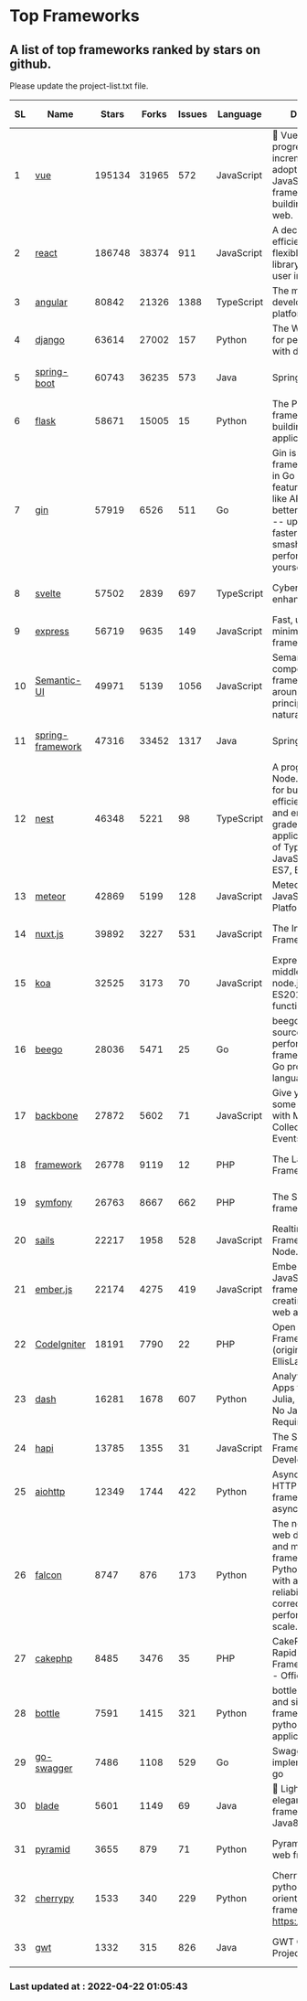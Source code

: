 # Top Frameworks
## A list of top frameworks ranked by stars on github.  
Please update the project-list.txt file.

| SL| Name  | Stars| Forks| Issues | Language | Description | Last Commit |
| --| ------| -----| ---- | ------ | -------- | ----------- | ----------- |
| 1 | [vue](https://github.com/vuejs/vue) | 195134 | 31965 | 572 | JavaScript | 🖖 Vue.js is a progressive, incrementally-adoptable JavaScript framework for building UI on the web. | 2022-02-22 18:38:12 |
| 2 | [react](https://github.com/facebook/react) | 186748 | 38374 | 911 | JavaScript | A declarative, efficient, and flexible JavaScript library for building user interfaces. | 2022-04-21 03:30:46 |
| 3 | [angular](https://github.com/angular/angular) | 80842 | 21326 | 1388 | TypeScript | The modern web developer’s platform | 2022-04-22 00:47:54 |
| 4 | [django](https://github.com/django/django) | 63614 | 27002 | 157 | Python | The Web framework for perfectionists with deadlines. | 2022-04-21 10:25:16 |
| 5 | [spring-boot](https://github.com/spring-projects/spring-boot) | 60743 | 36235 | 573 | Java | Spring Boot | 2022-04-21 11:33:03 |
| 6 | [flask](https://github.com/pallets/flask) | 58671 | 15005 | 15 | Python | The Python micro framework for building web applications. | 2022-04-08 18:06:32 |
| 7 | [gin](https://github.com/gin-gonic/gin) | 57919 | 6526 | 511 | Go | Gin is a HTTP web framework written in Go (Golang). It features a Martini-like API with much better performance -- up to 40 times faster. If you need smashing performance, get yourself some Gin. | 2022-04-21 10:21:46 |
| 8 | [svelte](https://github.com/sveltejs/svelte) | 57502 | 2839 | 697 | TypeScript | Cybernetically enhanced web apps | 2022-04-20 04:52:45 |
| 9 | [express](https://github.com/expressjs/express) | 56719 | 9635 | 149 | JavaScript | Fast, unopinionated, minimalist web framework for node. | 2022-03-21 02:59:20 |
| 10 | [Semantic-UI](https://github.com/Semantic-Org/Semantic-UI) | 49971 | 5139 | 1056 | JavaScript | Semantic is a UI component framework based around useful principles from natural language. | 2018-10-21 20:59:02 |
| 11 | [spring-framework](https://github.com/spring-projects/spring-framework) | 47316 | 33452 | 1317 | Java | Spring Framework | 2022-04-20 09:00:07 |
| 12 | [nest](https://github.com/nestjs/nest) | 46348 | 5221 | 98 | TypeScript | A progressive Node.js framework for building efficient, scalable, and enterprise-grade server-side applications on top of TypeScript & JavaScript (ES6, ES7, ES8) 🚀 | 2022-04-11 06:22:47 |
| 13 | [meteor](https://github.com/meteor/meteor) | 42869 | 5199 | 128 | JavaScript | Meteor, the JavaScript App Platform | 2022-04-11 18:03:52 |
| 14 | [nuxt.js](https://github.com/nuxt/nuxt.js) | 39892 | 3227 | 531 | JavaScript | The Intuitive Vue(2) Framework | 2021-12-17 13:20:07 |
| 15 | [koa](https://github.com/koajs/koa) | 32525 | 3173 | 70 | JavaScript | Expressive middleware for node.js using ES2017 async functions | 2022-04-06 16:09:57 |
| 16 | [beego](https://github.com/beego/beego) | 28036 | 5471 | 25 | Go | beego is an open-source, high-performance web framework for the Go programming language. | 2022-04-17 10:38:10 |
| 17 | [backbone](https://github.com/jashkenas/backbone) | 27872 | 5602 | 71 | JavaScript | Give your JS App some Backbone with Models, Views, Collections, and Events | 2022-02-26 00:31:21 |
| 18 | [framework](https://github.com/laravel/framework) | 26778 | 9119 | 12 | PHP | The Laravel Framework. | 2022-04-21 22:28:32 |
| 19 | [symfony](https://github.com/symfony/symfony) | 26763 | 8667 | 662 | PHP | The Symfony PHP framework | 2022-04-21 07:40:12 |
| 20 | [sails](https://github.com/balderdashy/sails) | 22217 | 1958 | 528 | JavaScript | Realtime MVC Framework for Node.js | 2022-03-19 01:23:36 |
| 21 | [ember.js](https://github.com/emberjs/ember.js) | 22174 | 4275 | 419 | JavaScript | Ember.js - A JavaScript framework for creating ambitious web applications | 2022-04-21 13:05:48 |
| 22 | [CodeIgniter](https://github.com/bcit-ci/CodeIgniter) | 18191 | 7790 | 22 | PHP | Open Source PHP Framework (originally from EllisLab) | 2022-03-03 13:29:55 |
| 23 | [dash](https://github.com/plotly/dash) | 16281 | 1678 | 607 | Python | Analytical Web Apps for Python, R, Julia, and Jupyter. No JavaScript Required. | 2022-04-21 17:20:36 |
| 24 | [hapi](https://github.com/hapijs/hapi) | 13785 | 1355 | 31 | JavaScript | The Simple, Secure Framework Developers Trust | 2022-04-20 02:29:34 |
| 25 | [aiohttp](https://github.com/aio-libs/aiohttp) | 12349 | 1744 | 422 | Python | Asynchronous HTTP client/server framework for asyncio and Python | 2022-04-21 10:18:11 |
| 26 | [falcon](https://github.com/falconry/falcon) | 8747 | 876 | 173 | Python | The no-nonsense web data plane API and microservices framework for Python developers, with a focus on reliability, correctness, and performance at scale. | 2022-04-09 10:56:54 |
| 27 | [cakephp](https://github.com/cakephp/cakephp) | 8485 | 3476 | 35 | PHP | CakePHP: The Rapid Development Framework for PHP - Official Repository | 2022-04-21 20:13:23 |
| 28 | [bottle](https://github.com/bottlepy/bottle) | 7591 | 1415 | 321 | Python | bottle.py is a fast and simple micro-framework for python web-applications. | 2022-03-01 21:05:57 |
| 29 | [go-swagger](https://github.com/go-swagger/go-swagger) | 7486 | 1108 | 529 | Go | Swagger 2.0 implementation for go | 2022-04-20 19:44:32 |
| 30 | [blade](https://github.com/lets-blade/blade) | 5601 | 1149 | 69 | Java | :rocket: Lightning fast and elegant mvc framework for Java8 | 2020-03-22 13:39:23 |
| 31 | [pyramid](https://github.com/Pylons/pyramid) | 3655 | 879 | 71 | Python | Pyramid - A Python web framework | 2022-03-13 22:49:13 |
| 32 | [cherrypy](https://github.com/cherrypy/cherrypy) | 1533 | 340 | 229 | Python | CherryPy is a pythonic, object-oriented HTTP framework.      https://cherrypy.dev | 2022-03-13 22:31:07 |
| 33 | [gwt](https://github.com/gwtproject/gwt) | 1332 | 315 | 826 | Java | GWT Open Source Project | 2022-04-18 21:34:40 |

### Last updated at : 2022-04-22 01:05:43

